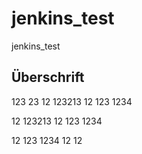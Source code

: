 # jenkins_test
jenkins_test

## Überschrift
123
23
12
123213
12
123
1234

12
123213
12
123
1234

12
123
1234
12
12
